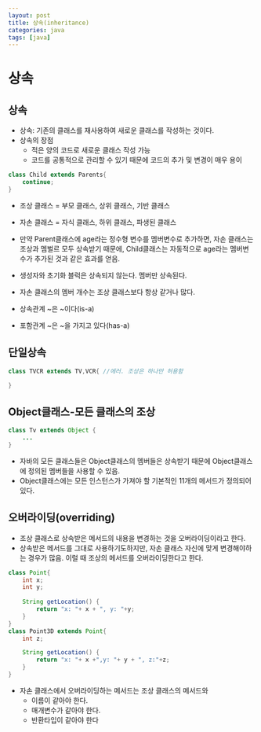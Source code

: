 ```yaml
---
layout: post
title: 상속(inheritance)
categories: java
tags: [java]
---
```

상속
=========

상속
------------------
+ 상속: 기존의 클래스를 재사용하여 새로운 클래스를 작성하는 것이다.
+ 상속의 장점
    * 적은 양의 코드로 새로운 클래스 작성 가능 
    * 코드를 공통적으로 관리할 수 있기 때문에 코드의 추가 및 변경이 매우 용이
```java
class Child extends Parents{
    continue;
}
```
+ 조상 클래스 = 부모 클래스, 상위 클래스, 기반 클래스
+ 자손 클래스 = 자식 클래스, 하위 클래스, 파생된 클래스

+ 만약 Parent클래스에 age라는 정수형 변수를 멤버변수로 추가하면, 자손 클래스는 조상과 멤벌르 모두 상속받기 때문에, Child클래스는 자동적으로 age라는 멤버변수가 추가된 것과 같은 효과를 얻음.
+ 생성자와 초기화 블럭은 상속되지 않는다. 멤버만 상속된다.
+ 자손 클래스의 멤버 개수는 조상 클래스보다 항상 같거나 많다.
+ 상속관계 ~은 ~이다(is-a)
+ 포함관계 ~은 ~을 가지고 있다(has-a)

단일상속
-----------------
```java
class TVCR extends TV,VCR{ //에러. 조상은 하나만 허용함

}
```

Object클래스-모든 클래스의 조상
-------------------------------
```java
class Tv extends Object {
    ...
}
```
+ 자바의 모든 클래스들은 Object클래스의 멤버들은 상속받기 때문에 Object클래스에 정의된 멤버들을 사용할 수 있음.
+ Object클래스에는 모든 인스턴스가 가져야 할 기본적인 11개의 메서드가 정의되어 있다.

오버라이딩(overriding)
----------------------
+ 조상 클래스로 상속받은 메서드의 내용을 변경하는 것을 오버라이딩이라고 한다.
+ 상속받은 메서드를 그대로 사용하기도하지만, 자손 클래스 자신에 맞게 변경해야하는 경우가 많음. 이럴 때 조상의 메서드를 오버라이딩한다고 한다.
```java
class Point{
    int x;
    int y;
    
    String getLocation() {
        return "x: "+ x + ", y: "+y;
    }
}
class Point3D extends Point{
    int z;

    String getLocation() {
        return "x: "+ x +",y: "+ y + ", z:"+z;
    }
}
```
+ 자손 클래스에서 오버라이딩하는 메서드는 조상 클래스의 메서드와
    - 이름이 같아야 한다.
    - 매개변수가 같아야 한다.
    - 반환타입이 같아야 한다